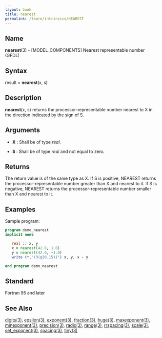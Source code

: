```yaml
---
layout: book
title: nearest
permalink: /learn/intrinsics/NEAREST
---
```

## __Name__

__nearest__(3) - \[MODEL\_COMPONENTS\] Nearest representable number
(GFDL)

## __Syntax__

result = __nearest__(x, s)

## __Description__

__nearest__(x, s) returns the processor-representable number nearest to
X in the direction indicated by the sign of S.

## __Arguments__

  - __X__
    : Shall be of type _real_.

  - __S__
    : Shall be of type _real_ and not equal to zero.

## __Returns__

The return value is of the same type as X. If S is positive, NEAREST
returns the processor-representable number greater than X and nearest to
it. If S is negative, NEAREST returns the processor-representable number
smaller than X and nearest to it.

## __Examples__

Sample program:

```fortran
program demo_nearest
implicit none

   real :: x, y
   x = nearest(42.0, 1.0)
   y = nearest(42.0, -1.0)
   write (*,"(3(g20.15))") x, y, x - y

end program demo_nearest
```

## __Standard__

Fortran 95 and later
## __See Also__

[digits(3)](DIGITS),
[epsilon(3)](EPSILON),
[exponent(3)](EXPONENT),
[fraction(3)](FRACTION),
[huge(3)](HUGE),
[maxexponent(3)](MAXEXPONENT),
[minexponent(3)](MINEXPONENT),
[precision(3)](PRECISION),
[radix(3)](RADIX),
[range(3)](RANGE),
[rrspacing(3)](RRSPACING),
[scale(3)](SCALE),
[set_exponent(3)](SET_EXPONENT),
[spacing(3)](SPACING),
[tiny(3)](TINY)

